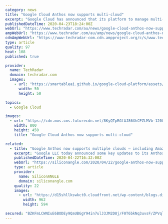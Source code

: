 ```yaml
---
category: news
title: "Google Cloud Anthos now supports multi-cloud"
excerpt: "Google Cloud has announced that its platform to manage multi-cloud workloads Anthos is now generally available for AWS though the company plans to add support for Microsoft Azure by the end of this year. Anthos aims to deliver on the promise of write once, run anywhere by allowing businesses to run their applications on existing on-prem ..."
publishedDateTime: 2020-04-23T18:24:00Z
webUrl: "https://www.techradar.com/au/news/google-cloud-anthos-now-supports-multi-cloud"
ampWebUrl: "https://www.techradar.com/au/amp/news/google-cloud-anthos-now-supports-multi-cloud"
cdnAmpWebUrl: "https://www-techradar-com.cdn.ampproject.org/c/s/www.techradar.com/au/amp/news/google-cloud-anthos-now-supports-multi-cloud"
type: article
quality: 97
heat: 108
published: true

provider:
  name: TechRadar
  domain: techradar.com
  images:
    - url: "https://smartableai.github.io/google-cloud-platform/assets/images/organizations/techradar.com-50x50.jpg"
      width: 50
      height: 50

topics:
  - Google Cloud

images:
  - url: "https://cdn.mos.cms.futurecdn.net/8KyQTpRGfAJ86XhCPZLMVb-1200-80.jpg"
    width: 800
    height: 450
    title: "Google Cloud Anthos now supports multi-cloud"

related:
  - title: "Google Anthos now supports multiple clouds – including Amazon’s"
    excerpt: "Google LLC today announced some key updates to its Anthos application platform, enabling it to support more workloads in different computing environments at a reduced cost. Google Anthos is a hybrid cloud application development platform that runs atop the open-source Kubernetes container orchestration software. It’s designed to host ..."
    publishedDateTime: 2020-04-22T16:32:00Z
    webUrl: "https://siliconangle.com/2020/04/22/google-anthos-now-supports-multiple-clouds-including-aws/"
    type: article
    provider:
      name: SiliconANGLE
      domain: siliconangle.com
    quality: 22
    images:
      - url: "https://d15shllkswkct0.cloudfront.net/wp-content/blogs.dir/1/files/2020/04/Google-Anthos.png"
        width: 962
        height: 594

secured: "BZKFmLCWNIuE6BODEy9QaUBGgY94in7ulJ3JM2D8j/F0T6bkNq3uvsF/ZPVqlOIbmMRJG2wLYj+iPY9nCGPIMuOBsWlVI4SZfHoe6EdblJXdIlc85aIX9OSYPGi9PiQ5h1V9M3oP9ZsPEsQ++BibZwjZXeOmnx99o2PhbF5VTAiLNun8BMYVVgT2ORhsiYfIXVuJyNUwZYMZ7Vjh9LaR9ry3hdmVRC1grM3UG/x+mEXu4o/LbOvX33ZJy2/36hJ1F88LSeKkIEhzONBtN0GfmxKUrhSWz1oXya2E+7JKJ2Qu3pFNf8iFr8/9PpcbF5xN;SSQDvvVMOScFQvYTofjScA=="
---
```


